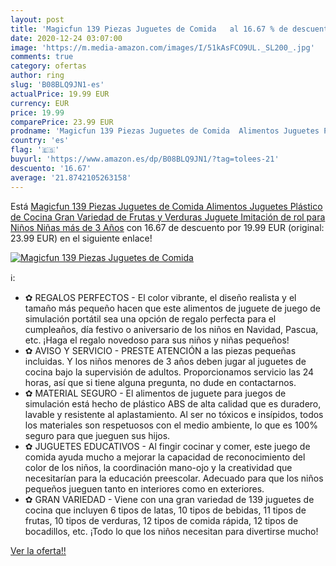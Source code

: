```yaml
---
layout: post
title: 'Magicfun 139 Piezas Juguetes de Comida   al 16.67 % de descuento'
date: 2020-12-24 03:07:00
image: 'https://m.media-amazon.com/images/I/51kAsFCO9UL._SL200_.jpg'
comments: true
category: ofertas
author: ring
slug: 'B08BLQ9JN1-es'
actualPrice: 19.99 EUR
currency: EUR
price: 19.99
comparePrice: 23.99 EUR
prodname: 'Magicfun 139 Piezas Juguetes de Comida  Alimentos Juguetes Plástico de Cocina Gran Variedad de Frutas y Verduras  Juguete Imitación de rol para Niños Niñas más de 3 Años'
country: 'es'
flag: '🇪🇸'
buyurl: 'https://www.amazon.es/dp/B08BLQ9JN1/?tag=tolees-21'
descuento: '16.67'
average: '21.8742105263158'
---
```


Está [Magicfun 139 Piezas Juguetes de Comida  Alimentos Juguetes Plástico de Cocina Gran Variedad de Frutas y Verduras  Juguete Imitación de rol para Niños Niñas más de 3 Años](https://www.amazon.es/dp/B08BLQ9JN1/?tag=tolees-21) con 16.67 de descuento por 19.99 EUR (original: 23.99 EUR) en el siguiente enlace!

[![Magicfun 139 Piezas Juguetes de Comida  ](https://m.media-amazon.com/images/I/51kAsFCO9UL._SL200_.jpg)](https://www.amazon.es/dp/B08BLQ9JN1/?tag=tolees-21)

ℹ️:

- ✿ REGALOS PERFECTOS - El color vibrante, el diseño realista y el tamaño más pequeño hacen que este alimentos de juguete de juego de simulación portátil sea una opción de regalo perfecta para el cumpleaños, día festivo o aniversario de los niños en Navidad, Pascua, etc. ¡Haga el regalo novedoso para sus niños y niñas pequeños!
- ✿ AVISO Y SERVICIO - PRESTE ATENCIÓN a las piezas pequeñas incluidas. Y los niños menores de 3 años deben jugar al juguetes de cocina bajo la supervisión de adultos. Proporcionamos servicio las 24 horas, así que si tiene alguna pregunta, no dude en contactarnos.
- ✿ MATERIAL SEGURO - El alimentos de juguete para juegos de simulación está hecho de plástico ABS de alta calidad que es duradero, lavable y resistente al aplastamiento. Al ser no tóxicos e insípidos, todos los materiales son respetuosos con el medio ambiente, lo que es 100% seguro para que jueguen sus hijos.
- ✿ JUGUETES EDUCATIVOS - Al fingir cocinar y comer, este juego de comida ayuda mucho a mejorar la capacidad de reconocimiento del color de los niños, la coordinación mano-ojo y la creatividad que necesitarían para la educación preescolar. Adecuado para que los niños pequeños jueguen tanto en interiores como en exteriores.
- ✿ GRAN VARIEDAD - Viene con una gran variedad de 139 juguetes de cocina que incluyen 6 tipos de latas, 10 tipos de bebidas, 11 tipos de frutas, 10 tipos de verduras, 12 tipos de comida rápida, 12 tipos de bocadillos, etc. ¡Todo lo que los niños necesitan para divertirse mucho!

[Ver la oferta!!](https://www.amazon.es/dp/B08BLQ9JN1/?tag=tolees-21)
